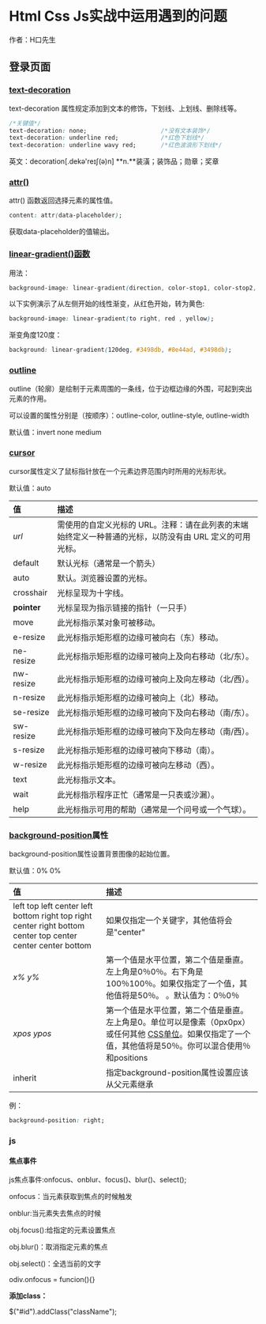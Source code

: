 # Html Css Js实战中运用遇到的问题

作者：H口先生

## 登录页面

### [text-decoration](https://www.runoob.com/cssref/pr-text-text-decoration.html)

text-decoration 属性规定添加到文本的修饰，下划线、上划线、删除线等。

```css
/*关键值*/
text-decoration: none;                     /*没有文本装饰*/
text-decoration: underline red;            /*红色下划线*/
text-decoration: underline wavy red;       /*红色波浪形下划线*/
```

英文：decoration[.dekə'reɪʃ(ə)n] **n.**装潢；装饰品；勋章；奖章

### [attr()](https://www.runoob.com/cssref/func-attr.html)

attr() 函数返回选择元素的属性值。

```css
content: attr(data-placeholder);
```

获取data-placeholder的值输出。

### [linear-gradient()函数](https://www.runoob.com/cssref/func-linear-gradient.html)

用法：

```css
background-image: linear-gradient(direction, color-stop1, color-stop2, ...);
```

以下实例演示了从左侧开始的线性渐变，从红色开始，转为黄色:

```css
background-image: linear-gradient(to right, red , yellow);
```

渐变角度120度：

```css
background: linear-gradient(120deg, #3498db, #8e44ad, #3498db);
```

### [outline](https://www.runoob.com/cssref/pr-outline.html)

outline（轮廓）是绘制于元素周围的一条线，位于边框边缘的外围，可起到突出元素的作用。

可以设置的属性分别是（按顺序）：outline-color, outline-style, outline-width

默认值：invert none medium

### [cursor](https://www.runoob.com/cssref/pr-class-cursor.html)

cursor属性定义了鼠标指针放在一个元素边界范围内时所用的光标形状。

默认值：auto

| 值          | 描述                                                         |
| :---------- | :----------------------------------------------------------- |
| *url*       | 需使用的自定义光标的 URL。注释：请在此列表的末端始终定义一种普通的光标，以防没有由 URL 定义的可用光标。 |
| default     | 默认光标（通常是一个箭头）                                   |
| auto        | 默认。浏览器设置的光标。                                     |
| crosshair   | 光标呈现为十字线。                                           |
| **pointer** | 光标呈现为指示链接的指针（一只手）                           |
| move        | 此光标指示某对象可被移动。                                   |
| e-resize    | 此光标指示矩形框的边缘可被向右（东）移动。                   |
| ne-resize   | 此光标指示矩形框的边缘可被向上及向右移动（北/东）。          |
| nw-resize   | 此光标指示矩形框的边缘可被向上及向左移动（北/西）。          |
| n-resize    | 此光标指示矩形框的边缘可被向上（北）移动。                   |
| se-resize   | 此光标指示矩形框的边缘可被向下及向右移动（南/东）。          |
| sw-resize   | 此光标指示矩形框的边缘可被向下及向左移动（南/西）。          |
| s-resize    | 此光标指示矩形框的边缘可被向下移动（南）。                   |
| w-resize    | 此光标指示矩形框的边缘可被向左移动（西）。                   |
| text        | 此光标指示文本。                                             |
| wait        | 此光标指示程序正忙（通常是一只表或沙漏）。                   |
| help        | 此光标指示可用的帮助（通常是一个问号或一个气球）。           |

### [background-position](https://www.runoob.com/cssref/pr-background-position.html)属性

background-position属性设置背景图像的起始位置。

默认值：0% 0%

| 值                                                           | 描述                                                         |
| :----------------------------------------------------------- | :----------------------------------------------------------- |
| left top left center left bottom right top right center right bottom center top center center center bottom | 如果仅指定一个关键字，其他值将会是"center"                   |
| *x% y%*                                                      | 第一个值是水平位置，第二个值是垂直。左上角是0％0％。右下角是100％100％。如果仅指定了一个值，其他值将是50％。 。默认值为：0％0％ |
| *xpos ypos*                                                  | 第一个值是水平位置，第二个值是垂直。左上角是0。单位可以是像素（0px0px）或任何其他 [CSS单位](https://www.runoob.com/try/css-units.html)。如果仅指定了一个值，其他值将是50％。你可以混合使用％和positions |
| inherit                                                      | 指定background-position属性设置应该从父元素继承              |

例：

```css
background-position: right;
```

### js

#### 焦点事件

js焦点事件:onfocus、onblur、focus()、blur()、select();

onfocus：当元素获取到焦点的时候触发

onblur:当元素失去焦点的时候

obj.focus():给指定的元素设置焦点

obj.blur()：取消指定元素的焦点

obj.select()：全选当前的文字

odiv.onfocus = funcion(){}

**添加class：**

$("#id").addClass("className");